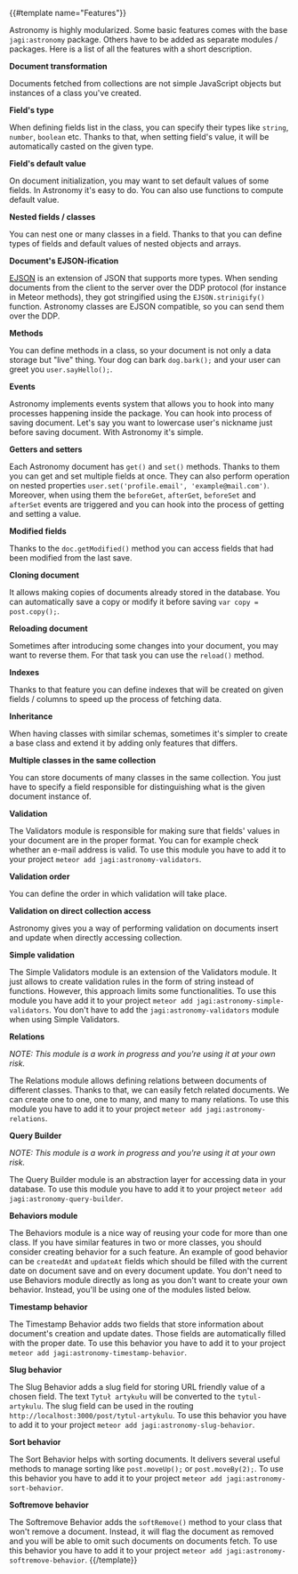 {{#template name="Features"}}

Astronomy is highly modularized. Some basic features comes with the base `jagi:astronomy` package. Others have to be added as separate modules / packages. Here is a list of all the features with a short description.

**Document transformation**

Documents fetched from collections are not simple JavaScript objects but instances of a class you've created.

**Field's type**

When defining fields list in the class, you can specify their types like `string`, `number`, `boolean` etc. Thanks to that, when setting field's value, it will be automatically casted on the given type.

**Field's default value**

On document initialization, you may want to set default values of some fields. In Astronomy it's easy to do. You can also use functions to compute default value.

**Nested fields / classes**

You can nest one or many classes in a field. Thanks to that you can define types of fields and default values of nested objects and arrays.

**Document's EJSON-ification**

[EJSON](http://docs.meteor.com/#/full/ejson) is an extension of JSON that supports more types. When sending documents from the client to the server over the DDP protocol (for instance in Meteor methods), they got stringified using the `EJSON.strinigify()` function. Astronomy classes are EJSON compatible, so you can send them over the DDP.

**Methods**

You can define methods in a class, so your document is not only a data storage but "live" thing. Your dog can bark `dog.bark();` and your user can greet you `user.sayHello();`.

**Events**

Astronomy implements events system that allows you to hook into many processes happening inside the package. You can hook into process of saving document. Let's say you want to lowercase user's nickname just before saving document. With Astronomy it's simple.

**Getters and setters**

Each Astronomy document has `get()` and `set()` methods. Thanks to them you can get and set multiple fields at once. They can also perform operation on nested properties `user.set('profile.email', 'example@mail.com')`. Moreover, when using them the `beforeGet`, `afterGet`, `beforeSet` and `afterSet` events are triggered and you can hook into the process of getting and setting a value.

**Modified fields**

Thanks to the `doc.getModified()` method you can access fields that had been modified from the last save.

**Cloning document**

It allows making copies of documents already stored in the database. You can automatically save a copy or modify it before saving `var copy = post.copy();`.

**Reloading document**

Sometimes after introducing some changes into your document, you may want to reverse them. For that task you can use the `reload()` method.

**Indexes**

Thanks to that feature you can define indexes that will be created on given fields / columns to speed up the process of fetching data.

**Inheritance**

When having classes with similar schemas, sometimes it's simpler to create a base class and extend it by adding only features that differs.

**Multiple classes in the same collection**

You can store documents of many classes in the same collection. You just have to specify a field responsible for distinguishing what is the given document instance of.

**Validation**

The Validators module is responsible for making sure that fields' values in your document are in the proper format. You can for example check whether an e-mail address is valid. To use this module you have to add it to your project `meteor add jagi:astronomy-validators`.

**Validation order**

You can define the order in which validation will take place.

**Validation on direct collection access**

Astronomy gives you a way of performing validation on documents insert and update when directly accessing collection.

**Simple validation**

The Simple Validators module is an extension of the Validators module. It just allows to create validation rules in the form of string instead of functions. However, this approach limits some functionalities. To use this module you have add it to your project `meteor add jagi:astronomy-simple-validators`. You don't have to add the `jagi:astronomy-validators` module when using Simple Validators.

**Relations**

*NOTE: This module is a work in progress and you're using it at your own risk.*

The Relations module allows defining relations between documents of different classes. Thanks to that, we can easily fetch related documents. We can create one to one, one to many, and many to many relations. To use this module you have to add it to your project `meteor add jagi:astronomy-relations`.

**Query Builder**

*NOTE: This module is a work in progress and you're using it at your own risk.*

The Query Builder module is an abstraction layer for accessing data in your database. To use this module you have to add it to your project `meteor add jagi:astronomy-query-builder`.

**Behaviors module**

The Behaviors module is a nice way of reusing your code for more than one class. If you have similar features in two or more classes, you should consider creating behavior for a such feature. An example of good behavior can be `createdAt` and `updateAt` fields which should be filled with the current date on document save and on every document update. You don't need to use Behaviors module directly as long as you don't want to create your own behavior. Instead, you'll be using one of the modules listed below.

**Timestamp behavior**

The Timestamp Behavior adds two fields that store information about document's creation and update dates. Those fields are automatically filled with the proper date. To use this behavior you have to add it to your project `meteor add jagi:astronomy-timestamp-behavior`.

**Slug behavior**

The Slug Behavior adds a slug field for storing URL friendly value of a chosen field. The text `Tytuł artykułu` will be converted to the `tytul-artykulu`. The slug field can be used in the routing `http://localhost:3000/post/tytul-artykulu`. To use this behavior you have to add it to your project `meteor add jagi:astronomy-slug-behavior`.

**Sort behavior**

The Sort Behavior helps with sorting documents. It delivers several useful methods to manage sorting like `post.moveUp();` or `post.moveBy(2);`. To use this behavior you have to add it to your project `meteor add jagi:astronomy-sort-behavior`.

**Softremove behavior**

The Softremove Behavior adds the `softRemove()` method to your class that won't remove a document. Instead, it will flag the document as removed and you will be able to omit such documents on documents fetch. To use this behavior you have to add it to your project `meteor add jagi:astronomy-softremove-behavior`.
{{/template}}
